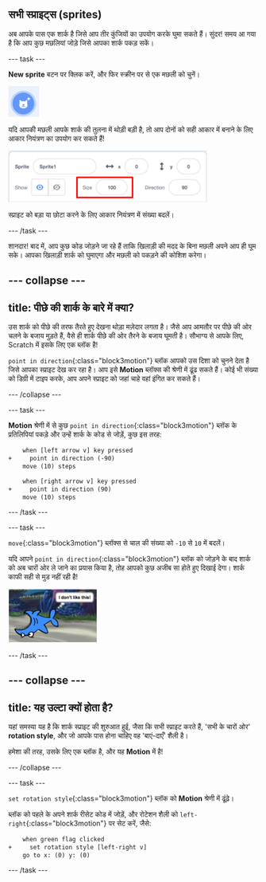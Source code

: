 ## सभी स्प्राइट्स (sprites)

अब आपके पास एक शार्क है जिसे आप तीर कुंजियों का उपयोग करके घुमा सकते हैं। सुंदर! समय आ गया है कि आप कुछ मछलियां जोड़े जिसे आपका शार्क पकड़ सकें।

\--- task \---

**New sprite** बटन पर क्लिक करें, और फिर स्क्रीन पर से एक मछली को चुनें।

![नया स्प्राइट बटन](images/spritesNewFromLibrary.png)

यदि आपकी मछली आपके शार्क की तुलना में थोड़ी बड़ी है, तो आप दोनों को सही आकार में बनाने के लिए आकार नियंत्रण का उपयोग कर सकते हैं!

![स्प्राइट आकार का नियंत्रण](images/sprites2.png)

स्प्राइट को बड़ा या छोटा करने के लिए आकार नियंत्रण में संख्या बदलें।

\--- /task \---

शानदार! बाद में, आप कुछ कोड जोड़ने जा रहे हैं ताकि खिलाड़ी की मदद के बिना मछली अपने आप ही घूम सके। आपका खिलाड़ी शार्क को घुमाएगा और मछली को पकड़ने की कोशिश करेगा।

## \--- collapse \---

## title: पीछे की शार्क के बारे में क्या?

उस शार्क को पीछे की तरफ तैरते हुए देखना थोड़ा मज़ेदार लगता है। जैसे आप आमतौर पर पीछे की ओर चलने के बजाय मुड़ते हैं, वैसे ही शार्क पीछे की ओर तैरने के बजाय घूमती है। सौभाग्य से आपके लिए, Scratch में इसके लिए एक ब्लॉक है!

`point in direction`{:class="block3motion"} ब्लॉक आपको उस दिशा को चुनने देता है जिसे आपका स्प्राइट देख कर रहा है। आप इसे **Motion** ब्लॉक्स की श्रेणी में ढूंढ सकते हैं। कोई भी संख्या को डिग्री में टाइप करके, आप अपने स्प्राइट को जहां चाहे वहां इंगित कर सकते हैं।

\--- /collapse \---

\--- task \---

**Motion** श्रेणी में से कुछ `point in direction`{:class="block3motion"} ब्लॉक के प्रतिलिपियां पकड़े और उन्हें शार्क के कोड से जोड़ें, कुछ इस तरह:

```blocks3
    when [left arrow v] key pressed
+     point in direction (-90)
    move (10) steps
```

```blocks3
    when [right arrow v] key pressed
+     point in direction (90)
    move (10) steps
```

\--- /task \---

\--- task \---

`move`{:class="block3motion"} ब्लॉक्स से चाल की संख्या को `-10` से `10` में बदलें।

यदि आपने `point in direction`{:class="block3motion"} ब्लॉक को जोड़ने के बाद शार्क को अब चारों ओर ले जाने का प्रयास किया है, तोह आपको कुछ अजीब सा होते हुए दिखाई देगा। शार्क काफी सही से मुड नहीं रही है!

![उल्टा शार्क](images/spritesUpsideDown.png)

\--- /task \---

## \--- collapse \---

## title: यह उल्टा क्यों होता है?

यहां समस्या यह है कि शार्क स्प्राइट की शुरुआत हुई, जैसा कि सभी स्प्राइट करते हैं, 'सभी के चारों ओर' **rotation style**, और जो आपके पास होना चाहिए वह 'बाएं-दाएँ' शैली है।

हमेशा की तरह, उसके लिए एक ब्लॉक है, और यह **Motion** में है!

\--- /collapse \---

\--- task \---

`set rotation style`{:class="block3motion"} ब्लॉक को **Motion** श्रेणी में ढूंढ़े।

ब्लॉक को पहले के अपने शार्क रीसेट कोड में जोड़ें, और रोटेशन शैली को `left-right`{:class="block3motion"} पर सेट करें, जैसे:

```blocks3
    when green flag clicked
+     set rotation style [left-right v]
    go to x: (0) y: (0)
```

\--- /task \---